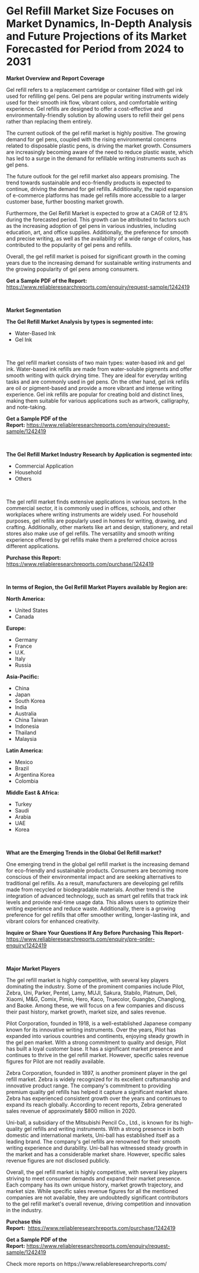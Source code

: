 <p><h1>Gel Refill Market Size Focuses on Market Dynamics, In-Depth Analysis and Future Projections of its Market Forecasted for Period from 2024 to 2031</h1></p><p><strong>Market Overview and Report Coverage</strong></p>
<p><p>Gel refill refers to a replacement cartridge or container filled with gel ink used for refilling gel pens. Gel pens are popular writing instruments widely used for their smooth ink flow, vibrant colors, and comfortable writing experience. Gel refills are designed to offer a cost-effective and environmentally-friendly solution by allowing users to refill their gel pens rather than replacing them entirely.</p><p>The current outlook of the gel refill market is highly positive. The growing demand for gel pens, coupled with the rising environmental concerns related to disposable plastic pens, is driving the market growth. Consumers are increasingly becoming aware of the need to reduce plastic waste, which has led to a surge in the demand for refillable writing instruments such as gel pens.</p><p>The future outlook for the gel refill market also appears promising. The trend towards sustainable and eco-friendly products is expected to continue, driving the demand for gel refills. Additionally, the rapid expansion of e-commerce platforms has made gel refills more accessible to a larger customer base, further boosting market growth.</p><p>Furthermore, the Gel Refill Market is expected to grow at a CAGR of 12.8% during the forecasted period. This growth can be attributed to factors such as the increasing adoption of gel pens in various industries, including education, art, and office supplies. Additionally, the preference for smooth and precise writing, as well as the availability of a wide range of colors, has contributed to the popularity of gel pens and refills.</p><p>Overall, the gel refill market is poised for significant growth in the coming years due to the increasing demand for sustainable writing instruments and the growing popularity of gel pens among consumers.</p></p>
<p><strong>Get a Sample PDF of the Report:</strong> <a href="https://www.reliableresearchreports.com/enquiry/request-sample/1242419">https://www.reliableresearchreports.com/enquiry/request-sample/1242419</a></p>
<p>&nbsp;</p>
<p><strong>Market Segmentation</strong></p>
<p><strong>The Gel Refill Market Analysis by types is segmented into:</strong></p>
<p><ul><li>Water-Based Ink</li><li>Gel Ink</li></ul></p>
<p>&nbsp;</p>
<p><p>The gel refill market consists of two main types: water-based ink and gel ink. Water-based ink refills are made from water-soluble pigments and offer smooth writing with quick drying time. They are ideal for everyday writing tasks and are commonly used in gel pens. On the other hand, gel ink refills are oil or pigment-based and provide a more vibrant and intense writing experience. Gel ink refills are popular for creating bold and distinct lines, making them suitable for various applications such as artwork, calligraphy, and note-taking.</p></p>
<p><strong>Get a Sample PDF of the Report:</strong>&nbsp;<a href="https://www.reliableresearchreports.com/enquiry/request-sample/1242419">https://www.reliableresearchreports.com/enquiry/request-sample/1242419</a></p>
<p>&nbsp;</p>
<p><strong>The Gel Refill Market Industry Research by Application is segmented into:</strong></p>
<p><ul><li>Commercial Application</li><li>Household</li><li>Others</li></ul></p>
<p>&nbsp;</p>
<p><p>The gel refill market finds extensive applications in various sectors. In the commercial sector, it is commonly used in offices, schools, and other workplaces where writing instruments are widely used. For household purposes, gel refills are popularly used in homes for writing, drawing, and crafting. Additionally, other markets like art and design, stationery, and retail stores also make use of gel refills. The versatility and smooth writing experience offered by gel refills make them a preferred choice across different applications.</p></p>
<p><strong>Purchase this Report:</strong>&nbsp; <a href="https://www.reliableresearchreports.com/purchase/1242419">https://www.reliableresearchreports.com/purchase/1242419</a></p>
<p>&nbsp;</p>
<p><strong>In terms of Region, the Gel Refill Market Players available by Region are:</strong></p>
<p>
    <p> <strong> North America: </strong>
        <ul>
            <li>United States</li>
            <li>Canada</li>
        </ul>
        </p> 
    <p> <strong> Europe: </strong>
        <ul>
            <li>Germany</li>
            <li>France</li>
            <li>U.K.</li>
            <li>Italy</li>
            <li>Russia</li>
        </ul>
        </p> 
    <p> <strong> Asia-Pacific: </strong>
        <ul>
            <li>China</li>
            <li>Japan</li>
            <li>South Korea</li>
            <li>India</li>
            <li>Australia</li>
            <li>China Taiwan</li>
            <li>Indonesia</li>
            <li>Thailand</li>
            <li>Malaysia</li>
        </ul>
        </p> 
    <p> <strong> Latin America: </strong>
        <ul>
            <li>Mexico</li>
            <li>Brazil</li>
            <li>Argentina Korea</li>
            <li>Colombia</li>
        </ul>
        </p> 
    <p> <strong> Middle East & Africa: </strong>
        <ul>
            <li>Turkey</li>
            <li>Saudi</li>
            <li>Arabia</li>
            <li>UAE</li>
            <li>Korea</li>
        </ul>
    </p>
    </p>
<p>&nbsp;</p>
<p><strong>What are the Emerging Trends in the Global Gel Refill market?</strong></p>
<p><p>One emerging trend in the global gel refill market is the increasing demand for eco-friendly and sustainable products. Consumers are becoming more conscious of their environmental impact and are seeking alternatives to traditional gel refills. As a result, manufacturers are developing gel refills made from recycled or biodegradable materials. Another trend is the integration of advanced technology, such as smart gel refills that track ink levels and provide real-time usage data. This allows users to optimize their writing experience and reduce waste. Additionally, there is a growing preference for gel refills that offer smoother writing, longer-lasting ink, and vibrant colors for enhanced creativity.</p></p>
<p><strong>Inquire or Share Your Questions If Any Before Purchasing This Report</strong>- <a href="https://www.reliableresearchreports.com/enquiry/pre-order-enquiry/1242419">https://www.reliableresearchreports.com/enquiry/pre-order-enquiry/1242419</a></p>
<p>&nbsp;</p>
<p><strong>Major Market Players</strong></p>
<p><p>The gel refill market is highly competitive, with several key players dominating the industry. Some of the prominent companies include Pilot, Zebra, Uni, Parker, Pentel, Lamy, MUJI, Sakura, Stabilo, Platnum, Deli, Xiaomi, M&G, Comix, Pimio, Hero, Kaco, Truecolor, Guangbo, Changlong, and Baoke. Among these, we will focus on a few companies and discuss their past history, market growth, market size, and sales revenue.</p><p>Pilot Corporation, founded in 1918, is a well-established Japanese company known for its innovative writing instruments. Over the years, Pilot has expanded into various countries and continents, enjoying steady growth in the gel pen market. With a strong commitment to quality and design, Pilot has built a loyal customer base. It has a significant market presence and continues to thrive in the gel refill market. However, specific sales revenue figures for Pilot are not readily available.</p><p>Zebra Corporation, founded in 1897, is another prominent player in the gel refill market. Zebra is widely recognized for its excellent craftsmanship and innovative product range. The company's commitment to providing premium quality gel refills has helped it capture a significant market share. Zebra has experienced consistent growth over the years and continues to expand its reach globally. According to recent reports, Zebra generated sales revenue of approximately $800 million in 2020.</p><p>Uni-ball, a subsidiary of the Mitsubishi Pencil Co., Ltd., is known for its high-quality gel refills and writing instruments. With a strong presence in both domestic and international markets, Uni-ball has established itself as a leading brand. The company's gel refills are renowned for their smooth writing experience and durability. Uni-ball has witnessed steady growth in the market and has a considerable market share. However, specific sales revenue figures are not disclosed publicly.</p><p>Overall, the gel refill market is highly competitive, with several key players striving to meet consumer demands and expand their market presence. Each company has its own unique history, market growth trajectory, and market size. While specific sales revenue figures for all the mentioned companies are not available, they are undoubtedly significant contributors to the gel refill market's overall revenue, driving competition and innovation in the industry.</p></p>
<p><strong>Purchase this Report:</strong>&nbsp;&nbsp;<a href="https://www.reliableresearchreports.com/purchase/1242419">https://www.reliableresearchreports.com/purchase/1242419</a></p>
<p></p>
<p><strong>Get a Sample PDF of the Report:</strong>&nbsp;<a href="https://www.reliableresearchreports.com/enquiry/request-sample/1242419">https://www.reliableresearchreports.com/enquiry/request-sample/1242419</a></p>
<p>Check more reports on https://www.reliableresearchreports.com/</p>